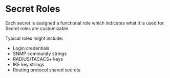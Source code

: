# Secret Roles

Each secret is assigned a functional role which indicates what it is used for. Secret roles are customizable.

Typical roles might include:

* Login credentials
* SNMP community strings
* RADIUS/TACACS+ keys
* IKE key strings
* Routing protocol shared secrets

